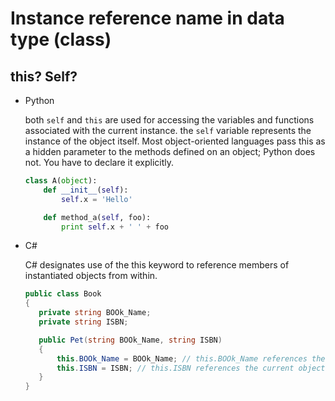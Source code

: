 # Instance reference name in data type (class)

## this? Self?

* Python

    both ```self``` and ```this``` are used for accessing the variables and functions associated with the current instance. the ```self``` variable represents the instance of the object itself. Most object-oriented languages pass this as a hidden parameter to the methods defined on an object; Python does not. You have to declare it explicitly.

    ```python
    class A(object):
	    def __init__(self):
	        self.x = 'Hello'
	
	    def method_a(self, foo):
	        print self.x + ' ' + foo
    ```

* C#

     C# designates use of the this keyword to reference members of instantiated objects from within.

     ```c#
    public class Book
    {
        private string BOOk_Name;
        private string ISBN;

        public Pet(string BOOk_Name, string ISBN)
        {
            this.BOOk_Name = BOOk_Name; // this.BOOk_Name references the current object instance
            this.ISBN = ISBN; // this.ISBN references the current object instance
        }
    }
     ```


